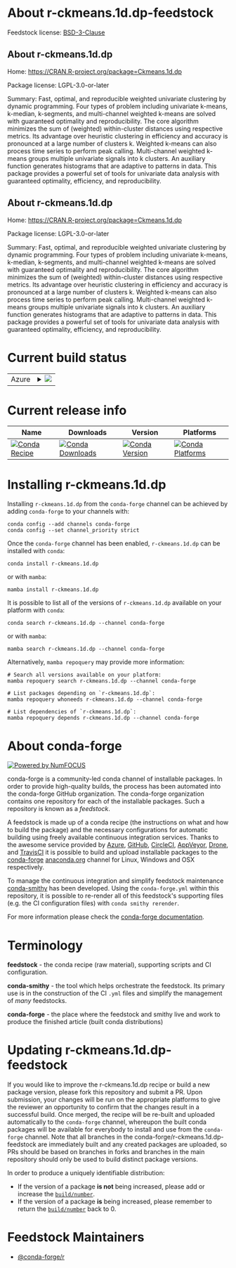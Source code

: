 About r-ckmeans.1d.dp-feedstock
===============================

Feedstock license: [BSD-3-Clause](https://github.com/conda-forge/r-ckmeans.1d.dp-feedstock/blob/main/LICENSE.txt)


About r-ckmeans.1d.dp
---------------------

Home: https://CRAN.R-project.org/package=Ckmeans.1d.dp

Package license: LGPL-3.0-or-later

Summary: Fast, optimal, and reproducible weighted univariate clustering by dynamic programming. Four types of problem including univariate k-means, k-median, k-segments, and multi-channel weighted k-means are solved with guaranteed optimality and reproducibility. The core algorithm minimizes the sum of (weighted) within-cluster distances using respective metrics. Its advantage over heuristic clustering in efficiency and accuracy is pronounced at a large number of clusters k. Weighted k-means can also process time series to perform peak calling. Multi-channel weighted k-means groups multiple univariate signals into k clusters. An auxiliary function generates histograms that are adaptive to patterns in data. This package provides a powerful set of tools for univariate data analysis with guaranteed optimality, efficiency, and reproducibility.

About r-ckmeans.1d.dp
---------------------

Home: https://CRAN.R-project.org/package=Ckmeans.1d.dp

Package license: LGPL-3.0-or-later

Summary: Fast, optimal, and reproducible weighted univariate clustering by dynamic programming. Four types of problem including univariate k-means, k-median, k-segments, and multi-channel weighted k-means are solved with guaranteed optimality and reproducibility. The core algorithm minimizes the sum of (weighted) within-cluster distances using respective metrics. Its advantage over heuristic clustering in efficiency and accuracy is pronounced at a large number of clusters k. Weighted k-means can also process time series to perform peak calling. Multi-channel weighted k-means groups multiple univariate signals into k clusters. An auxiliary function generates histograms that are adaptive to patterns in data. This package provides a powerful set of tools for univariate data analysis with guaranteed optimality, efficiency, and reproducibility.

Current build status
====================


<table>
    
  <tr>
    <td>Azure</td>
    <td>
      <details>
        <summary>
          <a href="https://dev.azure.com/conda-forge/feedstock-builds/_build/latest?definitionId=8335&branchName=main">
            <img src="https://dev.azure.com/conda-forge/feedstock-builds/_apis/build/status/r-ckmeans.1d.dp-feedstock?branchName=main">
          </a>
        </summary>
        <table>
          <thead><tr><th>Variant</th><th>Status</th></tr></thead>
          <tbody><tr>
              <td>linux_64_r_base4.4</td>
              <td>
                <a href="https://dev.azure.com/conda-forge/feedstock-builds/_build/latest?definitionId=8335&branchName=main">
                  <img src="https://dev.azure.com/conda-forge/feedstock-builds/_apis/build/status/r-ckmeans.1d.dp-feedstock?branchName=main&jobName=linux&configuration=linux%20linux_64_r_base4.4" alt="variant">
                </a>
              </td>
            </tr><tr>
              <td>linux_64_r_base4.5</td>
              <td>
                <a href="https://dev.azure.com/conda-forge/feedstock-builds/_build/latest?definitionId=8335&branchName=main">
                  <img src="https://dev.azure.com/conda-forge/feedstock-builds/_apis/build/status/r-ckmeans.1d.dp-feedstock?branchName=main&jobName=linux&configuration=linux%20linux_64_r_base4.5" alt="variant">
                </a>
              </td>
            </tr><tr>
              <td>linux_aarch64_r_base4.4</td>
              <td>
                <a href="https://dev.azure.com/conda-forge/feedstock-builds/_build/latest?definitionId=8335&branchName=main">
                  <img src="https://dev.azure.com/conda-forge/feedstock-builds/_apis/build/status/r-ckmeans.1d.dp-feedstock?branchName=main&jobName=linux&configuration=linux%20linux_aarch64_r_base4.4" alt="variant">
                </a>
              </td>
            </tr><tr>
              <td>linux_aarch64_r_base4.5</td>
              <td>
                <a href="https://dev.azure.com/conda-forge/feedstock-builds/_build/latest?definitionId=8335&branchName=main">
                  <img src="https://dev.azure.com/conda-forge/feedstock-builds/_apis/build/status/r-ckmeans.1d.dp-feedstock?branchName=main&jobName=linux&configuration=linux%20linux_aarch64_r_base4.5" alt="variant">
                </a>
              </td>
            </tr><tr>
              <td>linux_ppc64le_r_base4.4</td>
              <td>
                <a href="https://dev.azure.com/conda-forge/feedstock-builds/_build/latest?definitionId=8335&branchName=main">
                  <img src="https://dev.azure.com/conda-forge/feedstock-builds/_apis/build/status/r-ckmeans.1d.dp-feedstock?branchName=main&jobName=linux&configuration=linux%20linux_ppc64le_r_base4.4" alt="variant">
                </a>
              </td>
            </tr><tr>
              <td>linux_ppc64le_r_base4.5</td>
              <td>
                <a href="https://dev.azure.com/conda-forge/feedstock-builds/_build/latest?definitionId=8335&branchName=main">
                  <img src="https://dev.azure.com/conda-forge/feedstock-builds/_apis/build/status/r-ckmeans.1d.dp-feedstock?branchName=main&jobName=linux&configuration=linux%20linux_ppc64le_r_base4.5" alt="variant">
                </a>
              </td>
            </tr><tr>
              <td>osx_64_r_base4.4</td>
              <td>
                <a href="https://dev.azure.com/conda-forge/feedstock-builds/_build/latest?definitionId=8335&branchName=main">
                  <img src="https://dev.azure.com/conda-forge/feedstock-builds/_apis/build/status/r-ckmeans.1d.dp-feedstock?branchName=main&jobName=osx&configuration=osx%20osx_64_r_base4.4" alt="variant">
                </a>
              </td>
            </tr><tr>
              <td>osx_64_r_base4.5</td>
              <td>
                <a href="https://dev.azure.com/conda-forge/feedstock-builds/_build/latest?definitionId=8335&branchName=main">
                  <img src="https://dev.azure.com/conda-forge/feedstock-builds/_apis/build/status/r-ckmeans.1d.dp-feedstock?branchName=main&jobName=osx&configuration=osx%20osx_64_r_base4.5" alt="variant">
                </a>
              </td>
            </tr><tr>
              <td>osx_arm64_r_base4.4</td>
              <td>
                <a href="https://dev.azure.com/conda-forge/feedstock-builds/_build/latest?definitionId=8335&branchName=main">
                  <img src="https://dev.azure.com/conda-forge/feedstock-builds/_apis/build/status/r-ckmeans.1d.dp-feedstock?branchName=main&jobName=osx&configuration=osx%20osx_arm64_r_base4.4" alt="variant">
                </a>
              </td>
            </tr><tr>
              <td>osx_arm64_r_base4.5</td>
              <td>
                <a href="https://dev.azure.com/conda-forge/feedstock-builds/_build/latest?definitionId=8335&branchName=main">
                  <img src="https://dev.azure.com/conda-forge/feedstock-builds/_apis/build/status/r-ckmeans.1d.dp-feedstock?branchName=main&jobName=osx&configuration=osx%20osx_arm64_r_base4.5" alt="variant">
                </a>
              </td>
            </tr><tr>
              <td>win_64_r_base4.4</td>
              <td>
                <a href="https://dev.azure.com/conda-forge/feedstock-builds/_build/latest?definitionId=8335&branchName=main">
                  <img src="https://dev.azure.com/conda-forge/feedstock-builds/_apis/build/status/r-ckmeans.1d.dp-feedstock?branchName=main&jobName=win&configuration=win%20win_64_r_base4.4" alt="variant">
                </a>
              </td>
            </tr><tr>
              <td>win_64_r_base4.5</td>
              <td>
                <a href="https://dev.azure.com/conda-forge/feedstock-builds/_build/latest?definitionId=8335&branchName=main">
                  <img src="https://dev.azure.com/conda-forge/feedstock-builds/_apis/build/status/r-ckmeans.1d.dp-feedstock?branchName=main&jobName=win&configuration=win%20win_64_r_base4.5" alt="variant">
                </a>
              </td>
            </tr>
          </tbody>
        </table>
      </details>
    </td>
  </tr>
</table>

Current release info
====================

| Name | Downloads | Version | Platforms |
| --- | --- | --- | --- |
| [![Conda Recipe](https://img.shields.io/badge/recipe-r--ckmeans.1d.dp-green.svg)](https://anaconda.org/conda-forge/r-ckmeans.1d.dp) | [![Conda Downloads](https://img.shields.io/conda/dn/conda-forge/r-ckmeans.1d.dp.svg)](https://anaconda.org/conda-forge/r-ckmeans.1d.dp) | [![Conda Version](https://img.shields.io/conda/vn/conda-forge/r-ckmeans.1d.dp.svg)](https://anaconda.org/conda-forge/r-ckmeans.1d.dp) | [![Conda Platforms](https://img.shields.io/conda/pn/conda-forge/r-ckmeans.1d.dp.svg)](https://anaconda.org/conda-forge/r-ckmeans.1d.dp) |

Installing r-ckmeans.1d.dp
==========================

Installing `r-ckmeans.1d.dp` from the `conda-forge` channel can be achieved by adding `conda-forge` to your channels with:

```
conda config --add channels conda-forge
conda config --set channel_priority strict
```

Once the `conda-forge` channel has been enabled, `r-ckmeans.1d.dp` can be installed with `conda`:

```
conda install r-ckmeans.1d.dp
```

or with `mamba`:

```
mamba install r-ckmeans.1d.dp
```

It is possible to list all of the versions of `r-ckmeans.1d.dp` available on your platform with `conda`:

```
conda search r-ckmeans.1d.dp --channel conda-forge
```

or with `mamba`:

```
mamba search r-ckmeans.1d.dp --channel conda-forge
```

Alternatively, `mamba repoquery` may provide more information:

```
# Search all versions available on your platform:
mamba repoquery search r-ckmeans.1d.dp --channel conda-forge

# List packages depending on `r-ckmeans.1d.dp`:
mamba repoquery whoneeds r-ckmeans.1d.dp --channel conda-forge

# List dependencies of `r-ckmeans.1d.dp`:
mamba repoquery depends r-ckmeans.1d.dp --channel conda-forge
```


About conda-forge
=================

[![Powered by
NumFOCUS](https://img.shields.io/badge/powered%20by-NumFOCUS-orange.svg?style=flat&colorA=E1523D&colorB=007D8A)](https://numfocus.org)

conda-forge is a community-led conda channel of installable packages.
In order to provide high-quality builds, the process has been automated into the
conda-forge GitHub organization. The conda-forge organization contains one repository
for each of the installable packages. Such a repository is known as a *feedstock*.

A feedstock is made up of a conda recipe (the instructions on what and how to build
the package) and the necessary configurations for automatic building using freely
available continuous integration services. Thanks to the awesome service provided by
[Azure](https://azure.microsoft.com/en-us/services/devops/), [GitHub](https://github.com/),
[CircleCI](https://circleci.com/), [AppVeyor](https://www.appveyor.com/),
[Drone](https://cloud.drone.io/welcome), and [TravisCI](https://travis-ci.com/)
it is possible to build and upload installable packages to the
[conda-forge](https://anaconda.org/conda-forge) [anaconda.org](https://anaconda.org/)
channel for Linux, Windows and OSX respectively.

To manage the continuous integration and simplify feedstock maintenance
[conda-smithy](https://github.com/conda-forge/conda-smithy) has been developed.
Using the ``conda-forge.yml`` within this repository, it is possible to re-render all of
this feedstock's supporting files (e.g. the CI configuration files) with ``conda smithy rerender``.

For more information please check the [conda-forge documentation](https://conda-forge.org/docs/).

Terminology
===========

**feedstock** - the conda recipe (raw material), supporting scripts and CI configuration.

**conda-smithy** - the tool which helps orchestrate the feedstock.
                   Its primary use is in the construction of the CI ``.yml`` files
                   and simplify the management of *many* feedstocks.

**conda-forge** - the place where the feedstock and smithy live and work to
                  produce the finished article (built conda distributions)


Updating r-ckmeans.1d.dp-feedstock
==================================

If you would like to improve the r-ckmeans.1d.dp recipe or build a new
package version, please fork this repository and submit a PR. Upon submission,
your changes will be run on the appropriate platforms to give the reviewer an
opportunity to confirm that the changes result in a successful build. Once
merged, the recipe will be re-built and uploaded automatically to the
`conda-forge` channel, whereupon the built conda packages will be available for
everybody to install and use from the `conda-forge` channel.
Note that all branches in the conda-forge/r-ckmeans.1d.dp-feedstock are
immediately built and any created packages are uploaded, so PRs should be based
on branches in forks and branches in the main repository should only be used to
build distinct package versions.

In order to produce a uniquely identifiable distribution:
 * If the version of a package **is not** being increased, please add or increase
   the [``build/number``](https://docs.conda.io/projects/conda-build/en/latest/resources/define-metadata.html#build-number-and-string).
 * If the version of a package **is** being increased, please remember to return
   the [``build/number``](https://docs.conda.io/projects/conda-build/en/latest/resources/define-metadata.html#build-number-and-string)
   back to 0.

Feedstock Maintainers
=====================

* [@conda-forge/r](https://github.com/orgs/conda-forge/teams/r/)

